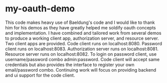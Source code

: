 # my-oauth-demo

This code makes heavy use of Baeldung's code and I would like to thank him for his demos as they have greatly helped me soldify oauth concepts and implementation. I have combined and tailored work from several demos to produce a working client app, authorization server, and resource server. Two client apps are provided. Code client runs on localhost:8080. Password client runs on localhost:8083. Authorization server runs on localhost:8081. Resource server runs on localhost:8082. To login on password client, use username/password combo admin:password. Code client will accept same credentials but also provides the interface to register your own email/password combo. Continuing work will focus on providing backend and ui support for the code client.
